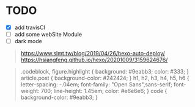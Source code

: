 # TODO

* [X] add travisCI 
* [ ] add some webSite Module
* [ ] dark mode

> https://www.slmt.tw/blog/2019/04/26/hexo-auto-deploy/
> https://hsiangfeng.github.io/hexo/20201009/3159624676/


> .codeblock, figure.highlight {
>    background: #9eabb3;
>    color: #333;
> }
> article.post {
>    background-color: #242424;
> }
> h1, h2, h3, h4, h5, h6 {
>    letter-spacing: -.04em;
>    font-family: "Open Sans",sans-serif;
>    font-weight: 700;
>    line-height: 1.45em;
>    color: #e6e6e6;
> }
> code {
>    background-color: #9eabb3;
> }